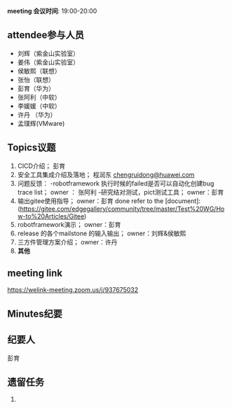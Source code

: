 **meeting 会议时间**: 19:00-20:00

## attendee参与人员
- 刘辉（紫金山实验室）
- 姜伟（紫金山实验室）
- 侯敏熙（联想）
- 张怡（联想）
- 彭育（华为）
- 张阿利（中软）
- 李媛媛（中软）
- 许丹 （华为）
- 孟璞辉(VMware)

## Topics议题
1. CICD介绍；  彭育
2. 安全工具集成介绍及落地； 程润东  chengruidong@huawei.com
1. 问题反馈：
-robotframework 执行时候的failed是否可以自动化创建bug trace list； owner ： 张阿利
-研究结对测试，pict测试工具；  owner：彭育
2. 输出gitee使用指导；  owner：彭育   done
refer to the [document]:(https://gitee.com/edgegallery/community/tree/master/Test%20WG/How-to%20Articles/Gitee)
3. robotframework演示；   owner：彭育
4. release 的各个mailstone 的输入输出；  owner：刘辉&侯敏熙
5. 三方件管理方案介绍； owner：许丹
6. **其他**

## meeting link
 https://welink-meeting.zoom.us/j/937675032
## Minutes纪要
## 纪要人
 彭育

## 遗留任务

1. 